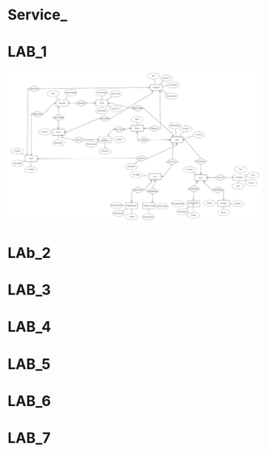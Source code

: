 # Service_
# LAB_1 
![ссылка на картинку](image.png)
# LAb_2
# LAB_3
# LAB_4
# LAB_5
# LAB_6
# LAB_7
